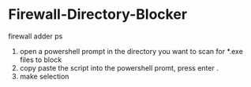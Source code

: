# Firewall-Directory-Blocker
firewall adder ps
1. open a powershell prompt in the directory you want to scan for *.exe files to block
2. copy paste the script into the powershell promt, press enter .
3. make selection 

